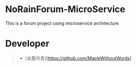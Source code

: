 # NoRainForum-MicroService
This is a forum project using microservice architecture
# Developer
> * (水墨丹青)[https://github.com/MapleWithoutWords]
